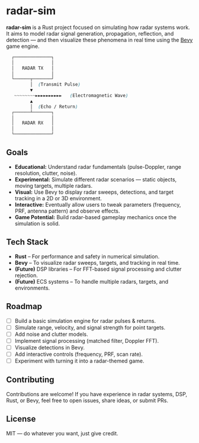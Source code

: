 # radar-sim

**radar-sim** is a Rust project focused on simulating how radar systems work.  
It aims to model radar signal generation, propagation, reflection, and detection — and then visualize these phenomena in real time using the [Bevy](https://bevyengine.org/) game engine.  

```scss
  ┌──────────────┐
  │              │
  │   RADAR TX   │
  │              │
  └──────┬───────┘
         │  (Transmit Pulse)
         ▼
   ~~~~~~~~►►►►►►►►►►   (Electromagnetic Wave)
         ▲
         │  (Echo / Return)
  ┌──────┴───────┐
  │              │
  │   RADAR RX   │
  │              │
  └──────────────┘
```

## Goals

- **Educational:** Understand radar fundamentals (pulse-Doppler, range resolution, clutter, noise).
- **Experimental:** Simulate different radar scenarios — static objects, moving targets, multiple radars.
- **Visual:** Use Bevy to display radar sweeps, detections, and target tracking in a 2D or 3D environment.
- **Interactive:** Eventually allow users to tweak parameters (frequency, PRF, antenna pattern) and observe effects.
- **Game Potential:** Build radar-based gameplay mechanics once the simulation is solid.

## Tech Stack

- **Rust** – For performance and safety in numerical simulation.
- **Bevy** – To visualize radar sweeps, targets, and tracking in real time.
- **(Future)** DSP libraries – For FFT-based signal processing and clutter rejection.
- **(Future)** ECS systems – To handle multiple radars, targets, and environments.

## Roadmap

- [ ] Build a basic simulation engine for radar pulses & returns.
- [ ] Simulate range, velocity, and signal strength for point targets.
- [ ] Add noise and clutter models.
- [ ] Implement signal processing (matched filter, Doppler FFT).
- [ ] Visualize detections in Bevy.
- [ ] Add interactive controls (frequency, PRF, scan rate).
- [ ] Experiment with turning it into a radar-themed game.

## Contributing

Contributions are welcome!
If you have experience in radar systems, DSP, Rust, or Bevy, feel free to open issues, share ideas, or submit PRs.

## License

MIT — do whatever you want, just give credit.
